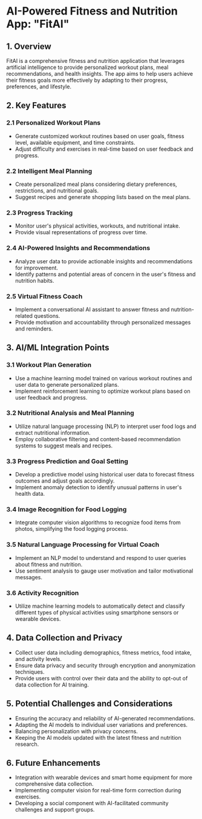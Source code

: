 # AI-Powered Fitness and Nutrition App: "FitAI"

## 1. Overview

FitAI is a comprehensive fitness and nutrition application that leverages artificial intelligence to provide personalized workout plans, meal recommendations, and health insights. The app aims to help users achieve their fitness goals more effectively by adapting to their progress, preferences, and lifestyle.

## 2. Key Features

### 2.1 Personalized Workout Plans
- Generate customized workout routines based on user goals, fitness level, available equipment, and time constraints.
- Adjust difficulty and exercises in real-time based on user feedback and progress.

### 2.2 Intelligent Meal Planning
- Create personalized meal plans considering dietary preferences, restrictions, and nutritional goals.
- Suggest recipes and generate shopping lists based on the meal plans.

### 2.3 Progress Tracking
- Monitor user's physical activities, workouts, and nutritional intake.
- Provide visual representations of progress over time.

### 2.4 AI-Powered Insights and Recommendations
- Analyze user data to provide actionable insights and recommendations for improvement.
- Identify patterns and potential areas of concern in the user's fitness and nutrition habits.

### 2.5 Virtual Fitness Coach
- Implement a conversational AI assistant to answer fitness and nutrition-related questions.
- Provide motivation and accountability through personalized messages and reminders.

## 3. AI/ML Integration Points

### 3.1 Workout Plan Generation
- Use a machine learning model trained on various workout routines and user data to generate personalized plans.
- Implement reinforcement learning to optimize workout plans based on user feedback and progress.

### 3.2 Nutritional Analysis and Meal Planning
- Utilize natural language processing (NLP) to interpret user food logs and extract nutritional information.
- Employ collaborative filtering and content-based recommendation systems to suggest meals and recipes.

### 3.3 Progress Prediction and Goal Setting
- Develop a predictive model using historical user data to forecast fitness outcomes and adjust goals accordingly.
- Implement anomaly detection to identify unusual patterns in user's health data.

### 3.4 Image Recognition for Food Logging
- Integrate computer vision algorithms to recognize food items from photos, simplifying the food logging process.

### 3.5 Natural Language Processing for Virtual Coach
- Implement an NLP model to understand and respond to user queries about fitness and nutrition.
- Use sentiment analysis to gauge user motivation and tailor motivational messages.

### 3.6 Activity Recognition
- Utilize machine learning models to automatically detect and classify different types of physical activities using smartphone sensors or wearable devices.

## 4. Data Collection and Privacy

- Collect user data including demographics, fitness metrics, food intake, and activity levels.
- Ensure data privacy and security through encryption and anonymization techniques.
- Provide users with control over their data and the ability to opt-out of data collection for AI training.

## 5. Potential Challenges and Considerations

- Ensuring the accuracy and reliability of AI-generated recommendations.
- Adapting the AI models to individual user variations and preferences.
- Balancing personalization with privacy concerns.
- Keeping the AI models updated with the latest fitness and nutrition research.

## 6. Future Enhancements

- Integration with wearable devices and smart home equipment for more comprehensive data collection.
- Implementing computer vision for real-time form correction during exercises.
- Developing a social component with AI-facilitated community challenges and support groups.

